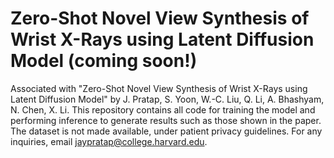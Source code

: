 # Zero-Shot Novel View Synthesis of Wrist X-Rays using Latent Diffusion Model (coming soon!)
Associated with "Zero-Shot Novel View Synthesis of Wrist X-Rays using Latent Diffusion Model" by J. Pratap, S. Yoon, W.-C. Liu, Q. Li, A. Bhashyam, N. Chen, X. Li.
This repository contains all code for training the model and performing inference to generate results such as those shown in the paper. The dataset is not made available, under patient privacy guidelines. For any inquiries, email jaypratap@college.harvard.edu.
